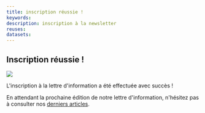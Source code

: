 ```yaml
---
title: inscription réussie !
keywords:
description: inscription à la newsletter
reuses:
datasets:
---
```

## Inscription réussie !
![](/fr/pages/icon-success-black.png)

L'inscription à la lettre d'information a été effectuée avec succès !

En attendant la prochaine édition de notre lettre d'information, n'hésitez pas à consulter nos [derniers articles](/fr/posts).
